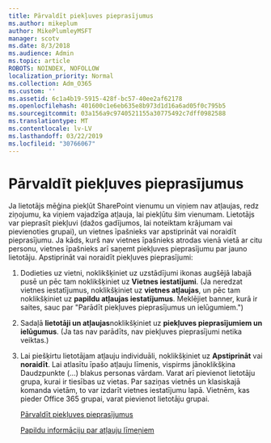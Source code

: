 ```yaml
---
title: Pārvaldīt piekļuves pieprasījumus
ms.author: mikeplum
author: MikePlumleyMSFT
manager: scotv
ms.date: 8/3/2018
ms.audience: Admin
ms.topic: article
ROBOTS: NOINDEX, NOFOLLOW
localization_priority: Normal
ms.collection: Adm_O365
ms.custom: ''
ms.assetid: 6c1a4b19-5915-428f-bc57-40ee2af62178
ms.openlocfilehash: 401600c1e6eb635e8b973d1d16a6ad05f0c795b5
ms.sourcegitcommit: 03a156a9c9740521155a30775492c7dff0982588
ms.translationtype: MT
ms.contentlocale: lv-LV
ms.lasthandoff: 03/22/2019
ms.locfileid: "30766067"
---
```

# <a name="manage-access-requests"></a>Pārvaldīt piekļuves pieprasījumus

Ja lietotājs mēģina piekļūt SharePoint vienumu un viņiem nav atļaujas, redz ziņojumu, ka viņiem vajadzīga atļauja, lai piekļūtu šim vienumam. Lietotājs var pieprasīt piekļuvi (dažos gadījumos, lai noteiktam krājumam vai pievienoties grupai), un vietnes īpašnieks var apstiprināt vai noraidīt pieprasījumu. Ja kāds, kurš nav vietnes īpašnieks atrodas vienā vietā ar citu personu, vietnes īpašnieks arī saņemt piekļuves pieprasījumu par jauno lietotāju. Apstiprināt vai noraidīt piekļuves pieprasījumi:
  
1. Dodieties uz vietni, noklikšķiniet uz uzstādījumi ikonas augšējā labajā pusē un pēc tam noklikšķiniet uz **Vietnes iestatījumi**. (Ja neredzat vietnes iestatījumus, noklikšķiniet uz **vietnes atļaujas**, un pēc tam noklikšķiniet uz **papildu atļaujas iestatījumus**. Meklējiet banner, kurā ir saites, sauc par "Parādīt piekļuves pieprasījumus un ielūgumiem.")
    
2. Sadaļā **lietotāji un atļaujas**noklikšķiniet uz **piekļuves pieprasījumiem un ielūgumus**. (Ja tas nav parādīts, nav piekļuves pieprasījumi netika veiktas.)
    
3. Lai piešķirtu lietotājam atļauju individuāli, noklikšķiniet uz **Apstiprināt** vai **noraidīt**. Lai atlasītu īpašo atļauju līmenis, vispirms jānoklikšķina Daudzpunkte (…) blakus personas vārdam. Varat arī pievienot lietotāju grupa, kurai ir tiesības uz vietas. Par saziņas vietnēs un klasiskajā komanda vietām, to var izdarīt vietnes iestatījumu lapā. Vietnēm, kas pieder Office 365 grupai, varat pievienot lietotāju grupai.
    
    [Pārvaldīt piekļuves pieprasījumus](https://go.microsoft.com/fwlink/?linkid=2008747)
    
    [Papildu informāciju par atļauju līmeņiem](https://go.microsoft.com/fwlink/?linkid=867071)
    

